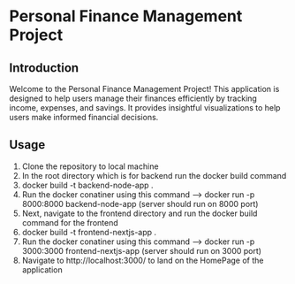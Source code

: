 # Personal Finance Management Project


## Introduction
Welcome to the Personal Finance Management Project! This application is designed to help users manage their finances efficiently by tracking income, expenses, and savings. It provides insightful visualizations to help users make informed financial decisions.

## Usage
1. Clone the repository to local machine
2. In the root directory which is for backend run the docker build command
3. docker build -t backend-node-app .
4. Run the docker conatiner using this command --> docker run -p 8000:8000 backend-node-app (server should run on 8000 port)
5. Next, navigate to the frontend directory and run the docker build command for the frontend
6. docker build -t frontend-nextjs-app .
7. Run the docker conatiner using this command --> docker run -p 3000:3000 frontend-nextjs-app (server should run on 3000 port)
8. Navigate to http://localhost:3000/ to land on the HomePage of the application

